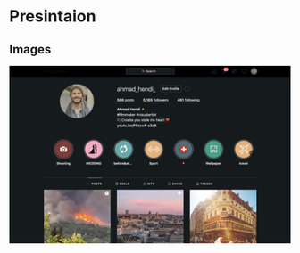 # Presintaion

## Images

![5g](https://raw.githubusercontent.com/Ahmad-Hendi/Presintaion/main/Images/1.png)
